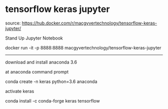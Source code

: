 # tensorflow keras jupyter

source: https://hub.docker.com/r/macgyvertechnology/tensorflow-keras-jupyter/

Stand Up Jupyter Notebook

docker run -it -p 8888:8888 macgyvertechnology/tensorflow-keras-jupyter

<hr>

download and install anaconda 3.6

at anaconda command prompt

  conda create -n keras python=3.6 anaconda
  
  activate keras
  
  conda install -c conda-forge keras tensorflow
